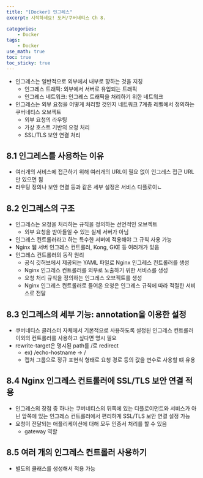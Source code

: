 ```yaml
--- 
title: "[Docker] 인그레스"
excerpt: 시작하세요! 도커/쿠버네티스 Ch 8.

categories:
    - Docker
tags:
    - Docker
use_math: true
toc: true
toc_sticky: true
---
```


- 인그레스는 일반적으로 외부에서 내부로 향하는 것을 지칭
    - 인그레스 트래픽: 외부에서 서버로 유입되는 트래픽
    - 인그레스 네트워크: 인그레스 트래픽을 처리하기 위한 네트워크 
- 인그레스는 외부 요청을 어떻게 처리할 것인지 네트워크 7계층 레벨에서 정의하는 쿠버네티스 오브젝트
    - 외부 요청의 라우팅
    - 가상 호스트 기반의 요청 처리
    - SSL/TLS 보안 연결 처리
## 8.1 인그레스를 사용하는 이유
- 여러개의 서비스에 접근하기 위해 여러개의 URL이 필요 없이 인그레스 접근 URL만 있으면 됨
- 라우팅 정의나 보안 연결 등과 같은 세부 설정은 서비스 디플로이ㄴ

## 8.2 인그레스의 구조
- 인그레스는 요청을 처리하는 규칙을 정의하는 선언적인 오브젝트
    - 외부 요청을 받아들일 수 있는 실제 서버가 아님
- 인그레스 컨트롤러라고 하는 특수한 서버에 적용해야 그 규칙 사용 가능
- Nginx 웹 서버 인그레스 컨트롤러, Kong, GKE 등 여러개가 있음
- 인그레스 컨트롤러의 동작 원리
    - 공식 깃허브에서 제공되는 YAML 파일로 Nginx 인그레스 컨트롤러를 생성
    - Nginx 인그레스 컨트롤러를 외부로 노출하기 위한 서비스를 생성
    - 요청 처리 규칙을 정의하는 인그레스 오브젝트를 생성
    - Nginx 인그레스 컨트롤러로 들어온 요청은 인그레스 규칙에 따라 적절한 서비스로 전달

## 8.3 인그레스의 세부 기능: annotation을 이용한 설정
- 쿠버네티스 클러스터 자체에서 기본적으로 사용하도록 설정된 인그레스 컨트롤러 이외의 컨트롤러를 사용하고 싶다면 명시 필요
- rewrite-target은 명시된 path를 /로 redirect
    - ex) /echo-hostname -> /
    - 캡처 그룹으로 정규 표현식 형태로 요청 경로 등의 값을 변수로 사용할 떄 유용

## 8.4 Nginx 인그레스 컨트롤러에 SSL/TLS 보안 연결 적용
- 인그레스의 장점 중 하나는 쿠버네티스의 뒤쪽에 있는 디플로이먼트와 서비스가 아닌 앞쪽에 있는 인그레스 컨트롤러에서 편리하게 SSL/TLS 보안 연결 설정 가능
- 요청이 전달되는 애플리케이션에 대해 모두 인증서 처리를 할 수 있음
    - gateway 역할

## 8.5 여러 개의 인그레스 컨트롤러 사용하기
- 별도의 클래스를 생성해서 적용 가능